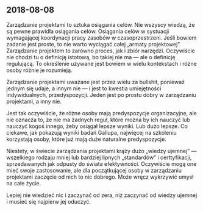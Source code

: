 ## 2018-08-08

Zarządzanie projektami to sztuka osiągania celów. Nie wszyscy wiedzą, że są pewne prawidła osiągania celów. Osiągania celów w systuacji wymagającej koordynacji pracy zasobów w czasoprzestrzeni. Jeśli bowiem zadanie jest proste, to nie warto wyciągać całej „armaty projektowej”. Zarządzanie projektem to zarówno proces, jak i zbiór narzędzi. Oczywiście nie chodzi tu o definicję istotową, bo takiej nie ma — ale o definicję regulującą. To określenie używane jest bowiem w wielu kontekstach i różne osoby różnie je rozumieją. 

Zarządzanie projektami uważane jest przez wielu za bullshit, ponieważ jednym się udaje, a innym nie — i jest to kwestia umiejętności indywidualnych, przedyspozycji. Jeden jest po prostu dobry w zarządzaniu projektami, a inny nie. 

Jest tak oczywiście, że różne osoby mają predyspozycje organizacyjne, ale nie oznacza to, że nie ma żadnych reguł, które można by ich nauczyć lub nauczyć kogoś innego, żeby osiągał lepsze wyniki. Lub dużo lepsze. Co ciekawe, jak pokazują wyniki badań Gallupa, najwięcej na szkoleniu korzystają osoby, które już mają duże naturalne predyspozycje. 

Niestety, w świecie zarządzania projektami krąży dużo „wiedzy ujemnej” — wszelkiego rodzaju mniej lub bardziej lipnych „standardów” i certtyfikacji, sprzedawanych jak odpusty do świata efektywności. Oczywiście mogą one mieć swoje zastosowanie, ale dla początkującej osoby w zarządzaniu projektami zaczęcie od nich to nic dobrego. Może wręcz wykrzywić umysł na całe życie. 

Lepiej nie wiedzieć nic i zaczynać od zera, niż zaczynać od wiedzy ujemnej i musieć się najpierw jej oduczyć. 